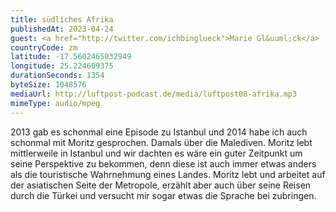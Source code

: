 ```yaml
---
title: südliches Afrika
publishedAt: 2023-04-24
guest: <a href="http://twitter.com/ichbinglueck">Marie Gl&uuml;ck</a>
countryCode: zm
latitude: -17.5602465032949
longitude: 25.224609375
durationSeconds: 1354
byteSize: 1048576 
mediaUrl: http://luftpost-podcast.de/media/luftpost08-afrika.mp3
mimeType: audio/mpeg
---
```


2013 gab es schonmal eine Episode zu Istanbul und 2014 habe ich auch schonmal mit Moritz gesprochen. Damals über die Malediven. Moritz lebt mittlerweile in Istanbul und wir dachten es wäre ein guter Zeitpunkt um seine Perspektive zu bekommen, denn diese ist auch immer etwas anders als die touristische Wahrnehmung eines Landes. Moritz lebt und arbeitet auf der asiatischen Seite der Metropole, erzählt aber auch über seine Reisen durch die Türkei und versucht mir sogar etwas die Sprache bei zubringen.
